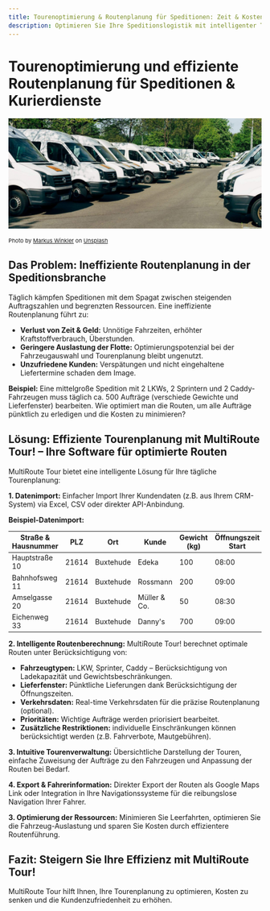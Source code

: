```yaml
---
title: Tourenoptimierung & Routenplanung für Speditionen: Zeit & Kosten sparen
description: Optimieren Sie Ihre Speditionslogistik mit intelligenter Tourenplanung.  Effiziente Routen, maximale Auslastung & zufriedene Kunden – mit MultiRoute Tour!
---
```


# Tourenoptimierung und effiziente Routenplanung für Speditionen & Kurierdienste

![Speditionsfahrzeuge für die Routenplanung](assets/sprinter.jpg "Moderne Speditionsflotte im Einsatz")

<div style="font-size: 11px">Photo by <a href="https://unsplash.com/@markuswinkler?utm_source=unsplash&utm_medium=referral&utm_content=creditCopyText">Markus Winkler</a> on <a href="https://unsplash.com/s/photos/fleet?utm_source=unsplash&utm_medium=referral&utm_content=creditCopyText">Unsplash</a></div>

## Das Problem: Ineffiziente Routenplanung in der Speditionsbranche

Täglich kämpfen Speditionen mit dem Spagat zwischen steigenden Auftragszahlen und begrenzten Ressourcen.  Eine ineffiziente Routenplanung führt zu:

* **Verlust von Zeit & Geld:**  Unnötige Fahrzeiten, erhöhter Kraftstoffverbrauch, Überstunden.
* **Geringere Auslastung der Flotte:**  Optimierungspotenzial bei der Fahrzeugauswahl und Tourenplanung bleibt ungenutzt.
* **Unzufriedene Kunden:**  Verspätungen und nicht eingehaltene Liefertermine schaden dem Image.

**Beispiel:** Eine mittelgroße Spedition mit 2 LKWs, 2 Sprintern und 2 Caddy-Fahrzeugen muss täglich ca. 500 Aufträge (verschiede Gewichte und Lieferfenster) bearbeiten.  Wie optimiert man die Routen, um alle Aufträge pünktlich zu erledigen und die Kosten zu minimieren?


## Lösung: Effiziente Tourenplanung mit MultiRoute Tour! – Ihre Software für optimierte Routen

MultiRoute Tour bietet eine intelligente Lösung für Ihre tägliche Tourenplanung:

**1. Datenimport:**  Einfacher Import Ihrer Kundendaten (z.B. aus Ihrem CRM-System) via Excel, CSV oder direkter API-Anbindung.

**Beispiel-Datenimport:**

| Straße & Hausnummer | PLZ     | Ort        | Kunde          | Gewicht (kg) | Öffnungszeit Start | Öffnungszeit Ende |  Priorität |  Besondere Hinweise |
|----------------------|---------|-------------|-----------------|---------------|--------------------|--------------------|------------|----------------------|
| Hauptstraße 10       | 21614   | Buxtehude    | Edeka           | 100           | 08:00              | 20:00              | Hoch       | Kühltransport erforderlich |
| Bahnhofsweg 11       | 21614   | Buxtehude    | Rossmann        | 200           | 09:00              | 18:00              | Mittel     |                  |
| Amselgasse 20        | 21614   | Buxtehude    | Müller & Co.    | 50            | 08:30              | 12:30              | Niedrig    |                  |
| Eichenweg 33         | 21614   | Buxtehude    | Danny's         | 700           | 09:00              | 10:30              | Hoch       |                  |


**2. Intelligente Routenberechnung:**  MultiRoute Tour! berechnet optimale Routen unter Berücksichtigung von:

* **Fahrzeugtypen:**  LKW, Sprinter, Caddy – Berücksichtigung von Ladekapazität und Gewichtsbeschränkungen.
* **Lieferfenster:**  Pünktliche Lieferungen dank Berücksichtigung der Öffnungszeiten.
* **Verkehrsdaten:**  Real-time Verkehrsdaten für die präzise Routenplanung (optional).
* **Prioritäten:**  Wichtige Aufträge werden priorisiert bearbeitet.
* **Zusätzliche Restriktionen:**  individuelle Einschränkungen können berücksichtigt werden (z.B.  Fahrverbote, Mautgebühren).


**3.  Intuitive Tourenverwaltung:**  Übersichtliche Darstellung der Touren, einfache Zuweisung der Aufträge zu den Fahrzeugen und Anpassung der Routen bei Bedarf.

**4.  Export & Fahrerinformation:**  Direkter Export der Routen als Google Maps Link oder  Integration in Ihre Navigationssysteme für die reibungslose Navigation Ihrer Fahrer.


**3. Optimierung der Ressourcen:** Minimieren Sie Leerfahrten, optimieren Sie die Fahrzeug-Auslastung und sparen Sie Kosten durch effizientere Routenführung.

## Fazit: Steigern Sie Ihre Effizienz mit MultiRoute Tour!

MultiRoute Tour hilft Ihnen, Ihre Tourenplanung zu optimieren, Kosten zu senken und die Kundenzufriedenheit zu erhöhen. 
